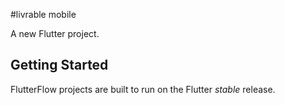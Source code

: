 #livrable mobile

A new Flutter project.

## Getting Started

FlutterFlow projects are built to run on the Flutter _stable_ release.
